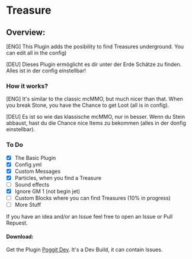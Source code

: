 # Treasure
## Overview: 

[ENG] This Plugin adds the posibility to find Treasures underground. 
You can edit all in the config) 

[DEU] Dieses Plugin ermöglicht es dir unter der Erde Schätze zu finden. 
Alles ist in der config einstellbar! 

### How it works? 
[ENG] It's similar to the classic mcMMO, but much nicer than that. 
When you break Stone, you have the Chance to get Loot (all is in config). 

[DEU] Es ist so wie das klassische mcMMO, nur in besser. 
Wenn du Stein abbaust, hast du die Chance nice Items zu bekommen (alles in der donfig einstellbar). 

### To Do 
- [x] The Basic Plugin 
- [X] Config.yml 
- [X] Custom Messages 
- [X] Particles, when you find a Treasure 
- [ ] Sound effects 
- [X] Ignore GM 1 (not begin jet) 
- [ ] Custom Blocks where you can find Treasures (10% in progress) 
- [ ] More Stuff 

If you have an idea and/or an Issue feel free to open an Issue or Pull Repuest. 

#### Download: 
Get the Plugin [Poggit Dev](https://poggit.pmmp.io/ci). 
It's a Dev Build, it can contain Issues.
